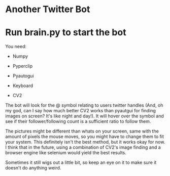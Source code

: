 # Another Twitter Bot 

# Run brain.py to start the bot

You need:

- Numpy

- Pyperclip

- Pyautogui

- Keyboard

- CV2

The bot will look for the @ symbol relating to users twitter handles (And, oh my god, can I say how much better CV2 works than pyautgui for finding images on screen? It's like night and day!). It will hover over the symbol and see if their follower/following count is a sufficient ratio to follow them.

The pictures might be different than whats on your screen, same with the amount of pixels the mouse moves, so you might have to change them to fit your system. This definitely isn't the best method, but it works okay for now. I think that in the future, using a combination of CV2's image finding and a browser engine like selenium would yield the best results.

Sometimes it still wigs out a little bit, so keep an eye on it to make sure it doesn't do anything weird.


